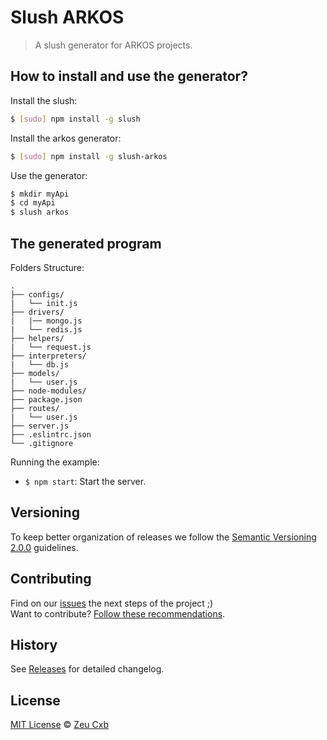 # Slush ARKOS

> A slush generator for ARKOS projects.

## How to install and use the generator?

Install the slush:

```sh
$ [sudo] npm install -g slush
```

Install the arkos generator:

```sh
$ [sudo] npm install -g slush-arkos
```

Use the generator:

```sh
$ mkdir myApi
$ cd myApi
$ slush arkos
```

## The generated program

Folders Structure:

	.
	├── configs/
	|   └── init.js
	├── drivers/
	|   |── mongo.js
	|   └── redis.js
	├── helpers/
	|   └── request.js
	├── interpreters/
	|   └── db.js
	├── models/
	|   └── user.js
	├── node-modules/
	├── package.json
	├── routes/
	|   └── user.js
	├── server.js
	├── .eslintrc.json
	└── .gitignore

Running the example:

- `$ npm start`: Start the server.

## Versioning

To keep better organization of releases we follow the [Semantic Versioning 2.0.0](http://semver.org/) guidelines.

## Contributing

Find on our [issues](https://github.com/ZeuCxb/slush-arkos/issues/) the next steps of the project ;)
<br>
Want to contribute? [Follow these recommendations](https://github.com/ZeuCxb/slush-arkos/blob/master/CONTRIBUTING.md).

## History

See [Releases](https://github.com/ZeuCxb/slush-arkos/releases) for detailed changelog.

## License

[MIT License](https://github.com/ZeuCxb/slush-arkos/blob/master/LICENSE.md) © [Zeu Cxb](https://www.youtube.com/EuProgramadorOficial)

